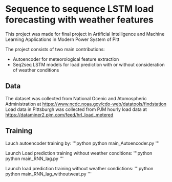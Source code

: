 # Sequence to sequence LSTM load forecasting with weather features
This project was made for final project in Artificial Intelligence and Machine Learning Applications in Modern Power System of Pitt

The project consists of two main contributions:
- Autoencoder for meteorological feature extraction
- Seq2seq LSTM models for load prediction with or without consideration of weather conditions

## Data
The dataset was collected from National Ocenic and Atomospheric Administration at https://www.ncdc.noaa.gov/cdo-web/datatools/findstation
Load data in Pittsburgh was collected from PJM hourly load data at https://dataminer2.pjm.com/feed/hrl_load_metered

## Training
Lauch autoencoder training by:
'''python
python main_Autoencoder.py
'''

Launch Load prediction training without weather conditions:
'''python
python main_RNN_lag.py
'''

Launch load prediction training without weather condictions:
'''python
python main_RNN_lag_withoutweat.py
'''